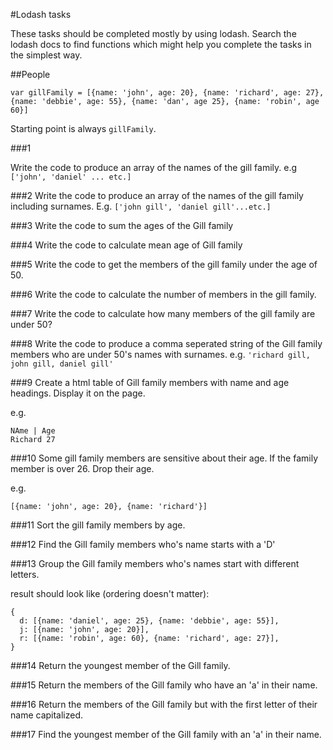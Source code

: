 #Lodash tasks

These tasks should be completed mostly by using lodash. Search the lodash docs to find functions which might help you complete the tasks in the simplest way.

##People

```
var gillFamily = [{name: 'john', age: 20}, {name: 'richard', age: 27}, {name: 'debbie', age: 55}, {name: 'dan', age 25}, {name: 'robin', age 60}]
```


Starting point is always `gillFamily`.

###1

Write the code to produce an array of the names of the gill family. e.g `['john', 'daniel' ... etc.]`

###2
Write the code to produce an array of the names of the gill family including surnames. E.g. `['john gill', 'daniel gill'...etc.]`

###3
Write the code to sum the ages of the Gill family

###4
Write the code to calculate mean age of Gill family

###5
Write the code to get the members of the gill family under the age of 50.

###6
Write the code to calculate the number of members in the gill family.

###7
Write the code to calculate how many members of the gill family are under 50?

###8
Write the code to produce a comma seperated string of the Gill family members who are under 50's names with surnames. e.g. `'richard gill, john gill, daniel gill'`

###9
Create a html table of Gill family members with name and age headings. Display it on the page.

e.g.
```
NAme | Age
Richard 27
```
###10
Some gill family members are sensitive about their age. If the family member is over 26. Drop their age.

e.g.

`[{name: 'john', age: 20}, {name: 'richard'}]`

###11
Sort the gill family members by age.

###12
Find the Gill family members who's name starts with a 'D'


###13
Group the Gill family members who's names start with different letters.

result should look like (ordering doesn't matter):
```
{
  d: [{name: 'daniel', age: 25}, {name: 'debbie', age: 55}],
  j: [{name: 'john', age: 20}],
  r: [{name: 'robin', age: 60}, {name: 'richard', age: 27}],
}
```

###14
Return the youngest member of the Gill family.

###15
Return the members of the Gill family who have an 'a' in their name.

###16
Return the members of the Gill family but with the first letter of their name capitalized.

###17
Find the youngest member of the Gill family with an 'a' in their name.
